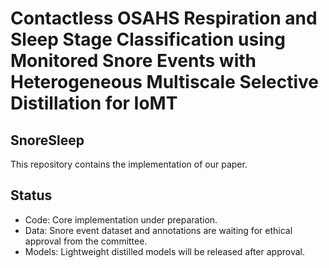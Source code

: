 # Contactless OSAHS Respiration and Sleep Stage Classification using Monitored Snore Events with Heterogeneous Multiscale Selective Distillation for IoMT

## SnoreSleep

This repository contains the implementation of our paper.

## Status
- Code: Core implementation under preparation.
- Data: Snore event dataset and annotations are waiting for ethical approval from the committee.
- Models: Lightweight distilled models will be released after approval.
